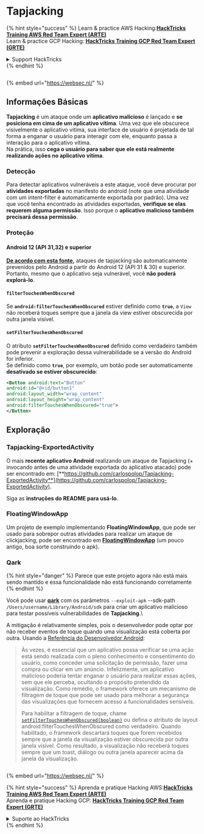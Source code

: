 # Tapjacking

{% hint style="success" %}
Learn & practice AWS Hacking:<img src="/.gitbook/assets/arte.png" alt="" data-size="line">[**HackTricks Training AWS Red Team Expert (ARTE)**](https://training.hacktricks.xyz/courses/arte)<img src="/.gitbook/assets/arte.png" alt="" data-size="line">\
Learn & practice GCP Hacking: <img src="/.gitbook/assets/grte.png" alt="" data-size="line">[**HackTricks Training GCP Red Team Expert (GRTE)**<img src="/.gitbook/assets/grte.png" alt="" data-size="line">](https://training.hacktricks.xyz/courses/grte)

<details>

<summary>Support HackTricks</summary>

* Check the [**subscription plans**](https://github.com/sponsors/carlospolop)!
* **Join the** 💬 [**Discord group**](https://discord.gg/hRep4RUj7f) or the [**telegram group**](https://t.me/peass) or **follow** us on **Twitter** 🐦 [**@hacktricks\_live**](https://twitter.com/hacktricks\_live)**.**
* **Share hacking tricks by submitting PRs to the** [**HackTricks**](https://github.com/carlospolop/hacktricks) and [**HackTricks Cloud**](https://github.com/carlospolop/hacktricks-cloud) github repos.

</details>
{% endhint %}

<figure><img src="https://pentest.eu/RENDER_WebSec_10fps_21sec_9MB_29042024.gif" alt=""><figcaption></figcaption></figure>

{% embed url="https://websec.nl/" %}


## **Informações Básicas**

**Tapjacking** é um ataque onde um **aplicativo malicioso** é lançado e **se posiciona em cima de um aplicativo vítima**. Uma vez que ele obscurece visivelmente o aplicativo vítima, sua interface de usuário é projetada de tal forma a enganar o usuário para interagir com ele, enquanto passa a interação para o aplicativo vítima.\
Na prática, isso **cega o usuário para saber que ele está realmente realizando ações no aplicativo vítima**.

### Detecção

Para detectar aplicativos vulneráveis a este ataque, você deve procurar por **atividades exportadas** no manifesto do android (note que uma atividade com um intent-filter é automaticamente exportada por padrão). Uma vez que você tenha encontrado as atividades exportadas, **verifique se elas requerem alguma permissão**. Isso porque o **aplicativo malicioso também precisará dessa permissão**.

### Proteção

#### Android 12 (API 31,32) e superior

[**De acordo com esta fonte**](https://www.geeksforgeeks.org/tapjacking-in-android/)**,** ataques de tapjacking são automaticamente prevenidos pelo Android a partir do Android 12 (API 31 & 30) e superior. Portanto, mesmo que o aplicativo seja vulnerável, você **não poderá explorá-lo**.

#### `filterTouchesWhenObscured`

Se **`android:filterTouchesWhenObscured`** estiver definido como **`true`**, a `View` não receberá toques sempre que a janela da view estiver obscurecida por outra janela visível.

#### **`setFilterTouchesWhenObscured`**

O atributo **`setFilterTouchesWhenObscured`** definido como verdadeiro também pode prevenir a exploração dessa vulnerabilidade se a versão do Android for inferior.\
Se definido como **`true`**, por exemplo, um botão pode ser automaticamente **desativado se estiver obscurecido**:
```xml
<Button android:text="Button"
android:id="@+id/button1"
android:layout_width="wrap_content"
android:layout_height="wrap_content"
android:filterTouchesWhenObscured="true">
</Button>
```
## Exploração

### Tapjacking-ExportedActivity

O mais **recente aplicativo Android** realizando um ataque de Tapjacking (+ invocando antes de uma atividade exportada do aplicativo atacado) pode ser encontrado em: [**https://github.com/carlospolop/Tapjacking-ExportedActivity**](https://github.com/carlospolop/Tapjacking-ExportedActivity).

Siga as **instruções do README para usá-lo**.

### FloatingWindowApp

Um projeto de exemplo implementando **FloatingWindowApp**, que pode ser usado para sobrepor outras atividades para realizar um ataque de clickjacking, pode ser encontrado em [**FloatingWindowApp**](https://github.com/aminography/FloatingWindowApp) (um pouco antigo, boa sorte construindo o apk).

### Qark

{% hint style="danger" %}
Parece que este projeto agora não está mais sendo mantido e essa funcionalidade não está funcionando corretamente
{% endhint %}

Você pode usar [**qark**](https://github.com/linkedin/qark) com os parâmetros `--exploit-apk` --sdk-path `/Users/username/Library/Android/sdk` para criar um aplicativo malicioso para testar possíveis vulnerabilidades de **Tapjacking**.\

A mitigação é relativamente simples, pois o desenvolvedor pode optar por não receber eventos de toque quando uma visualização está coberta por outra. Usando a [Referência do Desenvolvedor Android](https://developer.android.com/reference/android/view/View#security):

> Às vezes, é essencial que um aplicativo possa verificar se uma ação está sendo realizada com o pleno conhecimento e consentimento do usuário, como conceder uma solicitação de permissão, fazer uma compra ou clicar em um anúncio. Infelizmente, um aplicativo malicioso poderia tentar enganar o usuário para realizar essas ações, sem que ele perceba, ocultando o propósito pretendido da visualização. Como remédio, o framework oferece um mecanismo de filtragem de toque que pode ser usado para melhorar a segurança das visualizações que fornecem acesso a funcionalidades sensíveis.
>
> Para habilitar a filtragem de toque, chame [`setFilterTouchesWhenObscured(boolean)`](https://developer.android.com/reference/android/view/View#setFilterTouchesWhenObscured%28boolean%29) ou defina o atributo de layout android:filterTouchesWhenObscured como verdadeiro. Quando habilitado, o framework descartará toques que forem recebidos sempre que a janela da visualização estiver obscurecida por outra janela visível. Como resultado, a visualização não receberá toques sempre que um toast, diálogo ou outra janela aparecer acima da janela da visualização.

<figure><img src="https://pentest.eu/RENDER_WebSec_10fps_21sec_9MB_29042024.gif" alt=""><figcaption></figcaption></figure>

{% embed url="https://websec.nl/" %}

{% hint style="success" %}
Aprenda e pratique Hacking AWS:<img src="/.gitbook/assets/arte.png" alt="" data-size="line">[**HackTricks Training AWS Red Team Expert (ARTE)**](https://training.hacktricks.xyz/courses/arte)<img src="/.gitbook/assets/arte.png" alt="" data-size="line">\
Aprenda e pratique Hacking GCP: <img src="/.gitbook/assets/grte.png" alt="" data-size="line">[**HackTricks Training GCP Red Team Expert (GRTE)**<img src="/.gitbook/assets/grte.png" alt="" data-size="line">](https://training.hacktricks.xyz/courses/grte)

<details>

<summary>Suporte ao HackTricks</summary>

* Confira os [**planos de assinatura**](https://github.com/sponsors/carlospolop)!
* **Junte-se ao** 💬 [**grupo do Discord**](https://discord.gg/hRep4RUj7f) ou ao [**grupo do telegram**](https://t.me/peass) ou **siga**-nos no **Twitter** 🐦 [**@hacktricks\_live**](https://twitter.com/hacktricks\_live)**.**
* **Compartilhe truques de hacking enviando PRs para os repositórios do** [**HackTricks**](https://github.com/carlospolop/hacktricks) e [**HackTricks Cloud**](https://github.com/carlospolop/hacktricks-cloud).

</details>
{% endhint %}
